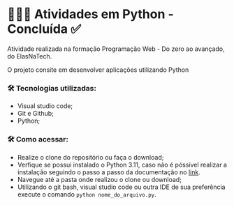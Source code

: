 # 👩🏼‍💻 Atividades em Python - Concluída ✅

Atividade realizada na formação Programação Web - Do zero ao avançado, do ElasNaTech.

O projeto consite em desenvolver aplicações utilizando Python

### 🛠️ Tecnologias utilizadas:

- Visual studio code;
- Git e Github;
- Python;

### 🛠️ Como acessar:

- Realize o clone do repositório ou faça o download;
- Verfique se possui instalado o Python 3.11, caso não é póssível realizar a instalação seguindo o passo a passo da documentação no [link](https://docs.python.org/pt-br/3/using/index.html).
- Navegue até a pasta onde realizou o clone ou download;
- Utilizando o git bash, visual studio code ou outra IDE de sua preferência execute o comando `python nome_do_arquivo.py`. 
